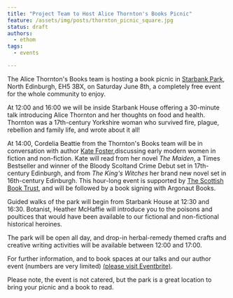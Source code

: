 ```yaml
---
title: "Project Team to Host Alice Thornton's Books Picnic"
feature: /assets/img/posts/thornton_picnic_square.jpg 
status: draft
authors:
  - ethom
tags:
  - events

---
```

The Alice Thornton's Books team is hosting a book picnic in [Starbank Park](https://friendsofstarbankpark.org/), North Edinburgh, EH5 3BX, on Saturday June 8th, a completely free event for the whole community to enjoy. 

At 12:00 and 16:00 we will be inside Starbank House offering a 30-minute talk introducing Alice Thornton and her thoughts on food and health. Thornton was a 17th-century Yorkshire woman who survived fire, plague, rebellion and family life, and wrote about it all!  

At 14:00, Cordelia Beattie from the Thornton's Books team will be in conversation with author [Kate Foster](https://www.panmacmillan.com/authors/kate-foster/43803),discussing early modern women in fiction and non-fiction. Kate will read from her novel *The Maiden*, a Times Bestseller and winner of the Bloody Scoltand Crime Debut set in 17th-century Edinburgh, and from *The King's Witches* her brand new novel set in 16th-century Edinburgh. This hour-long event is supported by [The Scottish Book Trust](https://www.scottishbooktrust.com/), and will be followed by a book signing with Argonaut Books.   

Guided walks of the park will begin from Starbank House at 12:30 and 16:30. Botanist, Heather McHaffie will introduce you to the poisons and poultices that would have been available to our fictional and non-fictional historical heroines.

The park will be open all day, and drop-in herbal-remedy themed crafts and creative writing activities will be available between 12:00 and 17:00.

For further information, and to book spaces at our talks and our author event (numbers are very limited) [(please visit Eventbrite)](https://alicethorntonpicnic.eventbrite.co.uk). 

Please note, the event is not catered, but the park is a great location to bring your picnic and a book to read. 

